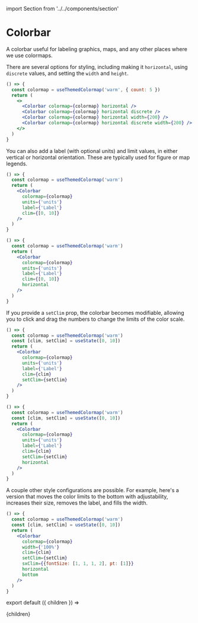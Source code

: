 import Section from '../../components/section'

# Colorbar

A colorbar useful for labeling graphics, maps, and any other places where we use colormaps.

There are several options for styling, including making it `horizontal`, using `discrete` values, and setting the `width` and `height`.

```jsx live
() => {
  const colormap = useThemedColormap('warm', { count: 5 })
  return (
    <>
      <Colorbar colormap={colormap} horizontal />
      <Colorbar colormap={colormap} horizontal discrete />
      <Colorbar colormap={colormap} horizontal width={200} />
      <Colorbar colormap={colormap} horizontal discrete width={200} />
    </>
  )
}
```

You can also add a label (with optional units) and limit values, in either vertical or horizontal orientation. These are typically used for figure or map legends.

```jsx live
() => {
  const colormap = useThemedColormap('warm')
  return (
    <Colorbar
      colormap={colormap}
      units={'units'}
      label={'Label'}
      clim={[0, 10]}
    />
  )
}
```

```jsx live
() => {
  const colormap = useThemedColormap('warm')
  return (
    <Colorbar
      colormap={colormap}
      units={'units'}
      label={'Label'}
      clim={[0, 10]}
      horizontal
    />
  )
}
```

If you provide a `setClim` prop, the colorbar becomes modifiable, allowing you to click and drag the numbers to change the limits of the color scale.

```jsx live
() => {
  const colormap = useThemedColormap('warm')
  const [clim, setClim] = useState([0, 10])
  return (
    <Colorbar
      colormap={colormap}
      units={'units'}
      label={'Label'}
      clim={clim}
      setClim={setClim}
    />
  )
}
```

```jsx live
() => {
  const colormap = useThemedColormap('warm')
  const [clim, setClim] = useState([0, 10])
  return (
    <Colorbar
      colormap={colormap}
      units={'units'}
      label={'Label'}
      clim={clim}
      setClim={setClim}
      horizontal
    />
  )
}
```

A couple other style configurations are possible. For example, here's a version that moves the color limits to the bottom with adjustability, increases their size, removes the label, and fills the width.

```jsx live
() => {
  const colormap = useThemedColormap('warm')
  const [clim, setClim] = useState([0, 10])
  return (
    <Colorbar
      colormap={colormap}
      width={'100%'}
      clim={clim}
      setClim={setClim}
      sxClim={{fontSize: [1, 1, 1, 2], pt: [1]}}
      horizontal
      bottom
    />
  )
}
```

export default ({ children }) => <Section name='colorbar'>{children}</Section>
